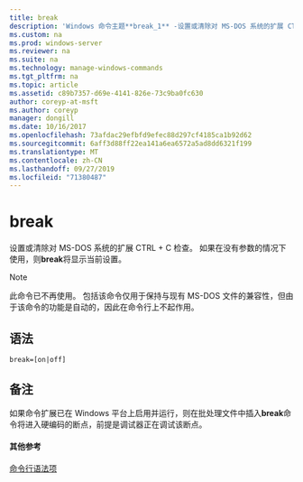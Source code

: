 ```yaml
---
title: break
description: 'Windows 命令主题**break_1** -设置或清除对 MS-DOS 系统的扩展 CTRL + C 检查。 如果在没有参数的情况下使用，则**break**将显示当前设置。 '
ms.custom: na
ms.prod: windows-server
ms.reviewer: na
ms.suite: na
ms.technology: manage-windows-commands
ms.tgt_pltfrm: na
ms.topic: article
ms.assetid: c89b7357-d69e-4141-826e-73c9ba0fc630
author: coreyp-at-msft
ms.author: coreyp
manager: dongill
ms.date: 10/16/2017
ms.openlocfilehash: 73afdac29efbfd9efec88d297cf4185ca1b92d62
ms.sourcegitcommit: 6aff3d88ff22ea141a6ea6572a5ad8dd6321f199
ms.translationtype: MT
ms.contentlocale: zh-CN
ms.lasthandoff: 09/27/2019
ms.locfileid: "71380487"
---
```

# <a name="break"></a>break



设置或清除对 MS-DOS 系统的扩展 CTRL + C 检查。 如果在没有参数的情况下使用，则**break**将显示当前设置。

> [!NOTE]
> 此命令已不再使用。 包括该命令仅用于保持与现有 MS-DOS 文件的兼容性，但由于该命令的功能是自动的，因此在命令行上不起作用。

## <a name="syntax"></a>语法

```
break=[on|off]
```

## <a name="remarks"></a>备注

如果命令扩展已在 Windows 平台上启用并运行，则在批处理文件中插入**break**命令将进入硬编码的断点，前提是调试器正在调试该断点。

#### <a name="additional-references"></a>其他参考

[命令行语法项](command-line-syntax-key.md)